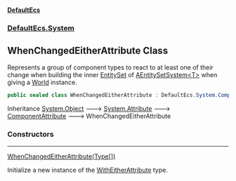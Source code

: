 #### [DefaultEcs](index.md 'index')
### [DefaultEcs.System](index.md#DefaultEcs_System 'DefaultEcs.System')
## WhenChangedEitherAttribute Class
Represents a group of component types to react to at least one of their change when building the inner [EntitySet](EntitySet.md 'DefaultEcs.EntitySet') of [AEntitySetSystem&lt;T&gt;](AEntitySetSystem_T_.md 'DefaultEcs.System.AEntitySetSystem&lt;T&gt;') when giving a [World](World.md 'DefaultEcs.World') instance.  
```csharp
public sealed class WhenChangedEitherAttribute : DefaultEcs.System.ComponentAttribute
```

Inheritance [System.Object](https://docs.microsoft.com/en-us/dotnet/api/System.Object 'System.Object') &#129106; [System.Attribute](https://docs.microsoft.com/en-us/dotnet/api/System.Attribute 'System.Attribute') &#129106; [ComponentAttribute](ComponentAttribute.md 'DefaultEcs.System.ComponentAttribute') &#129106; WhenChangedEitherAttribute  
### Constructors

***
[WhenChangedEitherAttribute(Type[])](WhenChangedEitherAttribute_WhenChangedEitherAttribute(Type__).md 'DefaultEcs.System.WhenChangedEitherAttribute.WhenChangedEitherAttribute(System.Type[])')

Initialize a new instance of the [WithEitherAttribute](WithEitherAttribute.md 'DefaultEcs.System.WithEitherAttribute') type.  
